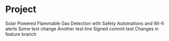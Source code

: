 # Project
Solar Powered Flammable Gas Detection with Safety Automations and Wi-fi alerts
Some test change
Another test line
Signed commit test
Changes in feature branch

